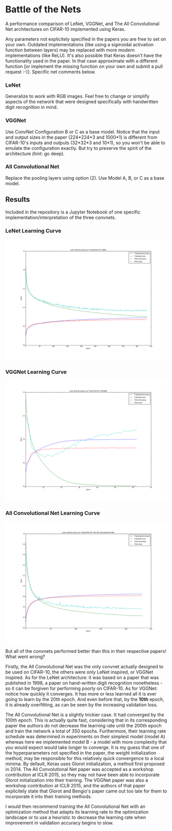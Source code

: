 # Battle of the Nets

A performance comparison of LeNet, VGGNet, and The All Convolutional Net architectures on CIFAR-10 implemented using Keras.

Any parameters not explicitely specified in the papers you are free to set on your own. Outdated implementations (like using a sigmoidal activation function between layers) may be replaced with more modern implementations (like ReLU). It's also possible that Keras doesn't have the functionality used in the paper. In that case approximate with a different function [or implement the missing function on your own and submit a pull request :-)]. Specific net comments below.

### LeNet
Generalize to work with RGB images. Feel free to change or simplify aspects of the network that were designed specifically with handwritten digit recognition in mind.

### VGGNet
Use ConvNet Configuration B or C as a base model. Notice that the input and output sizes in the paper (224\*224\*3 and 1000\*1) is different from CIFAR-10's inputs and outputs (32\*32\*3 and 10\*1), so you won't be able to emulate the configuration exactly. But try to preserve the spirit of the architecture (hint: go deep).

### All Convolutional Net
Replace the pooling layers using option (2). Use Model A, B, or C as a base model.

## Results

Included in the repository is a Jupyter Notebook of one specific implementation/interpretation of the three convnets. 

### LeNet Learning Curve

![lenet-learning](LeNet_learning_curve.png)

### VGGNet Learning Curve

![vgg-learning](VGGNet_learning_curve.png)

### All Convolutional Net Learning Curve

![tac-learning](TACNet_learning_curve.png)

But all of the convnets performed better than this in their respective papers! What went wrong?

Firstly, the All Convolutional Net was the only convnet actually designed to be used on CIFAR-10, the others were only LeNet inspired, or VGGNet inspired.
As for the LeNet architecture: it was based on a paper that was published in 1998, a paper on hand-written digit recognition nonetheless - so it can be forgiven for performing poorly on CIFAR-10.
As for VGGNet: notice how quickly it converges. It has more or less learned all it is ever going to learn by the 20th epoch. And even before that, by the **10th** epoch, it is already overfitting, as can be seen by the increasing validation loss.

The All Convolutional Net is a slightly trickier case. It had converged by the 100th epoch. This is actually quite fast, considering that in its corresponding paper the authors do not decrease the learning rate until the 200th epoch and train the network a total of 350 epochs. Furthermore, their learning rate schedule was determined in experiments on their simplest model (model A) whereas here we implemented model B - a model with more complexity that you would expect would take longer to converge. It is my guess that one of the hyperparameters not specified in the paper, the weight initialization method, may be responsible for this relatively quick convergence to a local minima. By default, Keras uses Glorot initialization, a method first proposed in 2014. The All Convolutional Net paper was accepted as a workshop contribution at ICLR 2015, so they may not have been able to incorporate Glorot initialization into their training. The VGGNet paper was also a workshop contribution at ICLR 2015, and the authors of that paper explicitely state that Glorot and Bengio's paper came out too late for them to incorporate it into their training methods.

I would then recommend training the All Convolutional Net with an optimization method that adapts its learning rate to the optimization landscape or to use a heuristic to decrease the learning rate when improvement in validation accuracy begins to slow. 
